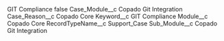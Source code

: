 <?xml version="1.0" encoding="UTF-8"?>
<CustomMetadata xmlns="http://soap.sforce.com/2006/04/metadata" xmlns:xsi="http://www.w3.org/2001/XMLSchema-instance" xmlns:xsd="http://www.w3.org/2001/XMLSchema">
    <label>GIT Compliance</label>
    <protected>false</protected>
    <values>
        <field>Case_Module__c</field>
        <value xsi:type="xsd:string">Copado Git Integration</value>
    </values>
    <values>
        <field>Case_Reason__c</field>
        <value xsi:type="xsd:string">Copado Core</value>
    </values>
    <values>
        <field>Keyword__c</field>
        <value xsi:type="xsd:string">GIT Compliance</value>
    </values>
    <values>
        <field>Module__c</field>
        <value xsi:type="xsd:string">Copado Core</value>
    </values>
    <values>
        <field>RecordTypeName__c</field>
        <value xsi:type="xsd:string">Support_Case</value>
    </values>
    <values>
        <field>Sub_Module__c</field>
        <value xsi:type="xsd:string">Copado Git Integration</value>
    </values>
</CustomMetadata>

